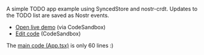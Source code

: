 A simple TODO app example using SyncedStore and nostr-crdt.
Updates to the TODO list are saved as Nostr events.

- [Open live demo](https://eks4u8.csb.app/) (via CodeSandbox)
- [Edit code](https://codesandbox.io/s/github/YousefED/nostr-crdt/tree/main/examples/todo-simple-react?file=/src/App.tsx) (CodeSandbox)

The [main code (App.tsx)](src/App.tsx) is only 60 lines :)
